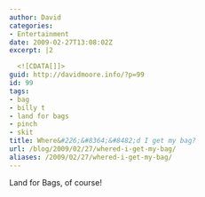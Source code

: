 ```yaml
---
author: David
categories:
- Entertainment
date: 2009-02-27T13:08:02Z
excerpt: |2

  <![CDATA[]]>
guid: http://davidmoore.info/?p=99
id: 99
tags:
- bag
- billy t
- land for bags
- pinch
- skit
title: Where&#226;&#8364;&#8482;d I get my bag?
url: /blog/2009/02/27/whered-i-get-my-bag/
aliases: /2009/02/27/whered-i-get-my-bag/
---
```


Land for Bags, of course!